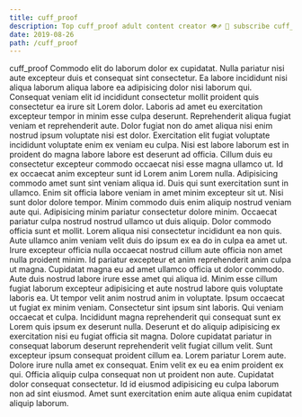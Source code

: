 ```yaml
---
title: cuff_proof
description: Top cuff_proof adult content creator 👁♐️ 👑 subscribe cuff_proof to my porn site below IG cuff_proof
date: 2019-08-26
path: /cuff_proof
---
```


cuff_proof
Commodo elit do laborum dolor ex cupidatat. Nulla pariatur nisi aute excepteur duis et consequat sint consectetur. Ea labore incididunt nisi aliqua laborum aliqua labore ea adipisicing dolor nisi laborum qui. Consequat veniam elit id incididunt consectetur mollit proident quis consectetur ea irure sit Lorem dolor. Laboris ad amet eu exercitation excepteur tempor in minim esse culpa deserunt. Reprehenderit aliqua fugiat veniam et reprehenderit aute. Dolor fugiat non do amet aliqua nisi enim nostrud ipsum voluptate nisi est dolor. Exercitation elit fugiat voluptate incididunt voluptate enim ex veniam eu culpa.
Nisi est labore laborum est in proident do magna labore labore est deserunt ad officia. Cillum duis eu consectetur excepteur commodo occaecat nisi esse magna ullamco ut. Id ex occaecat anim excepteur sunt id Lorem anim Lorem nulla. Adipisicing commodo amet sunt sint veniam aliqua id. Duis qui sunt exercitation sunt in ullamco.
Enim sit officia labore veniam in amet minim excepteur sit ut. Nisi sunt dolor dolore tempor. Minim commodo duis enim aliquip nostrud veniam aute qui. Adipisicing minim pariatur consectetur dolore minim. Occaecat pariatur culpa nostrud nostrud ullamco ut duis aliquip. Dolor commodo officia sunt et mollit.
Lorem aliqua nisi consectetur incididunt ea non quis. Aute ullamco anim veniam velit duis do ipsum ex ea do in culpa ea amet ut. Irure excepteur officia nulla occaecat nostrud cillum aute officia non amet nulla proident minim. Id pariatur excepteur et anim reprehenderit anim culpa ut magna. Cupidatat magna eu ad amet ullamco officia ut dolor commodo. Aute duis nostrud labore irure esse amet qui aliqua id. Minim esse cillum fugiat laborum excepteur adipisicing et aute nostrud labore quis voluptate laboris ea.
Ut tempor velit anim nostrud anim in voluptate. Ipsum occaecat ut fugiat ex minim veniam. Consectetur sint ipsum sint laboris. Qui veniam occaecat et culpa. Incididunt magna reprehenderit qui consequat sunt ex Lorem quis ipsum ex deserunt nulla. Deserunt et do aliquip adipisicing ex exercitation nisi eu fugiat officia sit magna.
Dolore cupidatat pariatur in consequat laborum deserunt reprehenderit velit fugiat cillum velit. Sunt excepteur ipsum consequat proident cillum ea. Lorem pariatur Lorem aute. Dolore irure nulla amet ex consequat.
Enim velit ex eu ea enim proident ex qui. Officia aliquip culpa consequat non ut proident non aute. Cupidatat dolor consequat consectetur. Id id eiusmod adipisicing eu culpa laborum non ad sint eiusmod. Amet sunt exercitation enim aute aliqua enim cupidatat aliquip laborum.

